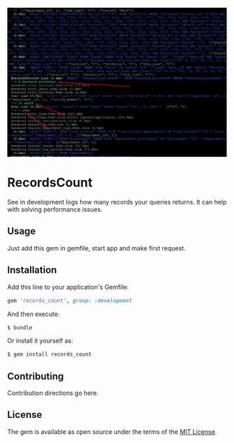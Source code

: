 <img src="https://github.com/igorkasyanchuk/records_count/blob/master/doc/count.png?raw=true"
/>

# RecordsCount

See in development logs how many records your queries returns. It can help with solving performance issues.

## Usage

Just add this gem in gemfile, start app and make first request.

## Installation

Add this line to your application's Gemfile:

```ruby
gem 'records_count', group: :development
```

And then execute:
```bash
$ bundle
```

Or install it yourself as:
```bash
$ gem install records_count
```

## Contributing
Contribution directions go here.

## License
The gem is available as open source under the terms of the [MIT License](http://opensource.org/licenses/MIT).
